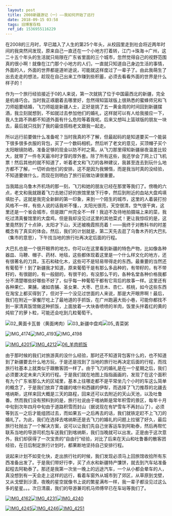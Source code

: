 ```yaml
---
 layout: post
 title: 2008新疆游记（一）——我如何开始了远行
 date: 2018-09-15 03:58
 tags: 旧博客存档
 ref_id: 1536955116229
---
```

在2008的三月时，早已踏入了人生的第25个年头，从校园里走到社会将近两年时间的我突然间发现，原来自己一直还在一个小地方打着转，江门->珠海->广州，这二十五个年头的生活就只局限在广东省里面的三个城市，忽然觉得自己的视野范围真的很小啊！就像在江门那个小地方的人们，一直就只知道自己身边生活的事情，外面的人，外面的世界都是道听途说，可能就这样度过了一辈子了。由此我萌生了出去走走的想法，趁现在自己出来工作赚到些积蓄，必须去看看外面的世界是什么样子的！

作为一个旅行经验接近于0的人来说，第一次就挑了位于中国最西北的新疆，完全是机缘巧合。当时我正琢磨着去哪里好，忽然得知篮球版上很熟悉的蜜蜂师兄和飞刀师姐要结婚，飞刀师姐是新疆人士，正好是挑了五一黄金周的时间回到新疆摆酒，我立刻就想到，不如就过去参加他们的婚礼，这样就可以有人给我接应一下，我人生路不熟都不知道外面有什么危险等着我呢。后来又想叫上篮球版的朋友一块去，最后就只找到了我的最佳搭档老文跟我一起走。

所以远行前要做什么准备呢？当时我真的不了解，但最起码的是知道要买一个能装下很多很多衣服的背包，买了一个数码相机，然后听了老文的意见，买顶帽子买个太阳眼镜防晒，准备足够的现金以防不时之需。从飞刀那里得知新疆昼夜温差比较大，就带了一件冬天最冷时才穿的厚外套。除了所有这些，我还学会了网上订飞机票！然后其他的就不知道了，听着老文和飞刀的各种建议，我甚至连去到玩什么地方都不了解，一切听由他们的安排。这不是因为我懒惰，而是我当时真的没经验，不知道要做什么，而现在则明白了旅行前做功课很重要。

当我踏出乌鲁木齐机场的那一刻，飞刀和她的朋友已经在那里等我们了。傍晚的六点，老文和我就跟着飞刀去她订好的旅馆里放下行李，然后到附近的血站大盘鸡填填肚子。这就是我完全新鲜的第一印象，来到一个陌生的城市，这里的人着装打扮风格不一样，有些人说的话我听不懂，，太阳光很亮，天空很清，空气很干爽，这里还是一个省会城市，但是跟广州完全不一样！我迫不及待地拍摄端上来的菜，我吃过清真餐馆里的大盘鸡，但是我却没见过这里的其他菜式！更让我惊叹的是，这里竟然到了十点钟，太阳才下山，天还被晚霞照亮着！——我终于对教科书的时差概念有了真实的体会。然后，我们的计划就是，第二天先去逛了乌鲁木齐的大巴扎（集市的意思），下午找当地的旅行社再决定后面的行程。

大巴扎也是一个很开眼界的地方。你可以在这里看到新疆的特色产物，比如像各种器皿、马鞭、帽子、药材、地毯，这些都体现着这里是一个什么样文化的地方，还有很著名的刀具，玉石和硅化木，这些可不是轻易带得走的东西。最重要的当然还有葡萄干！到了新疆我才知道，原来葡萄干是有那么多品种的，有带籽的，有不带籽的，有很甜的，有一般甜的，有很干的，有没那么干的，各种名堂各种价格我都分不清楚哪些好哪些不好了，似乎每一种葡萄干都有它背后的故事一样。这里还有各种果仁、果脯，诸如杏脯、圣女果、大枣、巴旦木、杏仁、核桃，如今这些东西在淘宝上都买得到了，但对于一个没见过世面的人来说，那是大开眼界啊！最后，我们在附近一家餐厅吃上了最地道的手抓饭，在广州跑遍大街小巷，可能你都找不到一家清真饭馆做这种抓饭，上面放着一大块香喷喷的羊肉，饭里头拌着红的黄的炖软了的萝卜粒，可能还会吃到几粒葡萄干。

![02_黄面卡瓦普（黄面烤肉）](https://pic.lucki.cn/upics/2020-03-11-2310d3RhVFdGTXZTU3FWYjUvU0NEZTFhbGYwTFZlSmF5b1Npd2RRMjJnL2g5VEdxMXVRQ1VYWUFnPT0.jpg)![03_新疆中盘鸡](https://pic.lucki.cn/upics/2020-03-11-23112020-03-11-2311d3RhVFdGTXZTU3FWYjUvU0NEZTFhb1dwb2JPZVphNWJvVm1MMHAwNjNVZ044eTNheHAzdUxBPT0.jpg)![05_青菜粥](http://imglf6.nosdn0.126.net/img/d3RhVFdGTXZTU3FWYjUvU0NEZTFhdFB0Q1dpYkZSYUxuWEJIdXpkdTFmR2hvTVJzT1pYcjlRPT0.jpg)

![IMG_4174](https://pic.lucki.cn/upics/2020-03-11-23122020-03-11-2311d3RhVFdGTXZTU3FWYjUvU0NEZTFhbWNWOUx0N05xZHhheDNBQjYxSkVoVTdjQmo0K1N1MUNBPT0.jpg)![IMG_4193](https://pic.lucki.cn/upics/2020-03-11-2312d3RhVFdGTXZTU3FWYjUvU0NEZTFhbGtydUN0enJybHAzQjZhYnhtZjdpdFBPYUNRM2l1Rk9RPT0.jpg)![IMG_4198](http://imglf5.nosdn0.126.net/img/d3RhVFdGTXZTU3FWYjUvU0NEZTFhdTAyWlRDQUx3Y1pxU2Y4TTl3SDVMeDdyM0EyM2lDZ2V3PT0.jpg)

[![IMG_4201](http://imglf3.nosdn0.126.net/img/d3RhVFdGTXZTU3FWYjUvU0NEZTFhdjE4WnFPb0NLUDRDOFh6MFhsaHJyV08rNjh1aWZrTXZRPT0.jpg)](http://img.ph.126.net/Qxr_NlsT6lMceU7ZtZnRJA==/1042301838776393021.jpg)[![IMG_4212](http://imglf6.nosdn0.126.net/img/d3RhVFdGTXZTU3FWYjUvU0NEZTFhdFcyaDB4cjk3b3FWeTlLSVZrQktrNm5aUHNYUmNPUVFBPT0.jpg)](http://img.ph.126.net/CuPw7jKFn16eOwXD81WQJQ==/2767743446012713801.jpg)[![06_羊肉抓饭](http://imglf6.nosdn0.126.net/img/d3RhVFdGTXZTU3FWYjUvU0NEZTFhaGsremswRkFpejFRM2p0cyt1dllocEQwdFgyalVGUFN3PT0.jpg)](http://img.ph.126.net/KxatQS4Nc1vZz93UWW6rAQ==/1326028615300733336.jpg)

由于那时候的我们对旅游真的没什么经验，那时还不知道背包客什么的，也不知道到了新疆要去什么地方玩，于是还是找到了当地的旅行社再决定后面的行程，而找旅行社基本上就类似于跟散客团一样了。由于飞刀的婚礼是在一个星期之后，我们必须要决定未来六天的行程。于是我们就在地图上指指画画的，发现了在这个面积有九个广东省那么大的区域里，基本上往哪走都不是平常坐几个小时的车这么简单的概念了，于是我们放弃了南疆的喀什和西疆的伊犁，而选择了飞刀推荐的北疆去喀纳斯，这样来回大概是三天的路程，回来还可以去附近的天山天池，以及吐鲁番。然而我们没有预料到的是，旅行社说由于喀纳斯是常年积雪的景区，每年十月中旬到次年四月中旬由于道路积雪而封山（据说现在有铲雪车不再封山了），必须等到五一之后才能组团过去，而如果五一之后再去的话，我们就铁定赶不上飞刀的婚礼了。为此，我们在选择去喀纳斯还是去飞刀的婚礼的问题上拉锯了好久，最后旅行社抛出了一个解决方案，说可以让我们先自己坐客运车到阿勒泰，然后再帮忙联系当地的导游司机包车送我们到喀纳斯，我们当晚就可以出发。正是由于这次意外，我们却获得了一次宝贵的“自由行”经验，对比了后来在天山和吐鲁番的散客团经验，在日后制定旅行计划时，都果断地坚持自己安排行程。

说起来计划不如变化快，走出旅行社的时候，我们发现必须马上回旅馆收拾所有东西准备出发了。于是我们带好行李，买了点水和新疆特产馕饼，就去到汽车站准备起程去阿勒泰了。那还是我第一次坐一晚上的远途汽车，一个从小都会晕车的人，真没想到有一天会走上这样的远行，看着车窗外从城市到了郊区，从草原到戈壁，又从戈壁到沙漠，夜晚的星空就像书上说的繁星满布一样，我一辈子都没见过这么多的星星。。。次日清晨，我们的导游兼司机马师傅早已在车站等我们了。

[![IMG_4162](http://imglf4.nosdn0.126.net/img/d3RhVFdGTXZTU3FWYjUvU0NEZTFhdXhtWDdnME9qUFpMQStNaWd4MGZHMXhZMFpTT3N5TWpBPT0.jpg)](http://img.ph.126.net/R41ufg1lVF3nYZvkpHm7xA==/1134907106114199176.jpg)[![IMG_4231](http://imglf6.nosdn0.126.net/img/d3RhVFdGTXZTU3FWYjUvU0NEZTFhanZmcUpiOE05c1ROOThJTjRSRUR3M3U4VVNXMk9Tc05BPT0.jpg)](http://img.ph.126.net/eeN6hOVcjHDmtDg0h8xTZA==/2647272155980554811.jpg)[![IMG_4240](http://imglf5.nosdn0.126.net/img/d3RhVFdGTXZTU3FWYjUvU0NEZTFha011TVJUbXd1NlZuNFVWdjdtd29UMjI3MHJVMldMMHZBPT0.jpg)](http://img.ph.126.net/nHdBd26SHVkdeRd1pp0AVw==/2687804552626887332.jpg)

[![IMG_4245](http://imglf4.nosdn0.126.net/img/d3RhVFdGTXZTU3FWYjUvU0NEZTFhdWVmWjQwdVI3WVdjbDJ6MTlFVG0yaXJJZ0w2Q3ZkbTdBPT0.jpg)](http://img.ph.126.net/ZS74OmXEvk9BNKrlkpq3gQ==/999799117293082923.jpg)[![IMG_4246](http://imglf4.nosdn0.126.net/img/d3RhVFdGTXZTU3FWYjUvU0NEZTFhbHo0eVRwU2o1aWZHRlp4b2hqcHcvUmNRYmNocEpWM1pBPT0.jpg)](http://img.ph.126.net/lwhxfCoOCDgBlAyLyiWhdw==/2543970839527742014.jpg)[![IMG_4251](http://imglf4.nosdn0.126.net/img/d3RhVFdGTXZTU3FWYjUvU0NEZTFhcGJrNXRPUjY2aFFXWmpMakVxWmlvckE2TGJNN3QwemhRPT0.jpg)](http://img.ph.126.net/R6RhxAzdo6RRCAw3fVbTeA==/606297099851586876.jpg)

